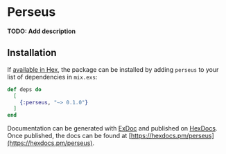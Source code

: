 # Perseus

**TODO: Add description**

## Installation

If [available in Hex](https://hex.pm/docs/publish), the package can be installed
by adding `perseus` to your list of dependencies in `mix.exs`:

```elixir
def deps do
  [
    {:perseus, "~> 0.1.0"}
  ]
end
```

Documentation can be generated with [ExDoc](https://github.com/elixir-lang/ex_doc)
and published on [HexDocs](https://hexdocs.pm). Once published, the docs can
be found at [https://hexdocs.pm/perseus](https://hexdocs.pm/perseus).

